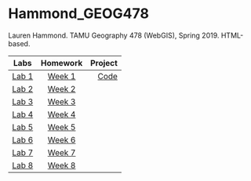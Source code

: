 # Hammond_GEOG478
Lauren Hammond. TAMU Geography 478 (WebGIS), Spring 2019. HTML-based.

|Labs|Homework|Project|
|--------|:--------:|--------:|
|[Lab 1](Lab/Week01/)|[Week 1](Homework/Week01/)|[Code](Project/Code/)|
|[Lab 2](Lab/Week02/)|[Week 2](Homework/Week02/)|
|[Lab 3](Lab/Week03/)|[Week 3](Homework/Week03/)|
|[Lab 4](Lab/Week04/)|[Week 4](Homework/Week04/)|
|[Lab 5](Lab/Week05/)|[Week 5](Homework/Week05/)|
|[Lab 6](Lab/Week06/)|[Week 6](Homework/Week06/)|
|[Lab 7](Lab/Week07/)|[Week 7](Homework/Week07/)|
|[Lab 8](Lab/Week08/)|[Week 8](Homework/Week08/)|